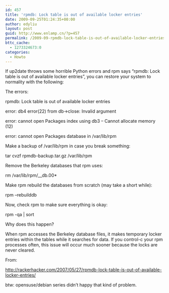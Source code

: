 ```yaml
---
id: 457
title: 'rpmdb: Lock table is out of available locker entries'
date: 2009-09-25T01:24:35+00:00
author: edyliu
layout: post
guid: http://www.enlamp.cn/?p=457
permalink: /2009-09-rpmdb-lock-table-is-out-of-available-locker-entries/
bttc_cache:
  - 1273324673:0
categories:
  - Howto
---
```

If up2date throws some horrible Python errors and rpm says “rpmdb: Lock table is out of available locker entries”, you can restore your system to normality with the following:

The errors:

rpmdb: Lock table is out of available locker entries
  
error: db4 error(22) from db->close: Invalid argument
  
error: cannot open Packages index using db3 &#8211; Cannot allocate memory (12)
  
error: cannot open Packages database in /var/lib/rpm

Make a backup of /var/lib/rpm in case you break something:

tar cvzf rpmdb-backup.tar.gz /var/lib/rpm

Remove the Berkeley databases that rpm uses:

rm /var/lib/rpm/__db.00*

Make rpm rebuild the databases from scratch (may take a short while):

rpm &#8211;rebuilddb

Now, check rpm to make sure everything is okay:

rpm -qa | sort

Why does this happen?
  
When rpm accesses the Berkeley database files, it makes temporary locker entries within the tables while it searches for data. If you control-c your rpm processes often, this issue will occur much sooner because the locks are never cleared.

From:
  
http://rackerhacker.com/2007/05/27/rpmdb-lock-table-is-out-of-available-locker-entries/

btw: opensuse/debian series didn&#8217;t happy that kind of problem.